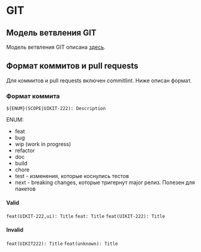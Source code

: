 # GIT

## Модель ветвления GIT

Модель ветвления GIT описана [здесь](https://github.com/kaluga-astral/docs/blob/main/GIT.md).

## Формат коммитов и pull requests

Для коммитов и pull requests включен commitlint. Ниже описан формат.

### Формат коммита

```${ENUM}(SCOPE|UIKIT-222): Description```

ENUM:
- feat
- bug
- wip (work in progress)
- refactor
- doc
- build
- chore
- test - изменения, которые коснулись тестов
- next - breaking changes, которые тригернут major релиз. Полезен для пакетов

#### Valid
```feat(UIKIT-222,ui): Title```
```feat: Title```
```feat(UIKIT-222): Title```

#### Invalid
```feat(UIKIT222): Title```
```feat(unknown): Title```
